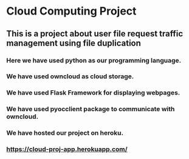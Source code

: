 # Cloud Computing Project

## This is a project about user file request traffic management using file duplication

### Here we have used python as our programming language.
### We have used owncloud as cloud storage.
### We have used Flask Framework for displaying webpages.
### We have used pyocclient package to communicate with owncloud.
### We have hosted our project on heroku.
### https://cloud-proj-app.herokuapp.com/
